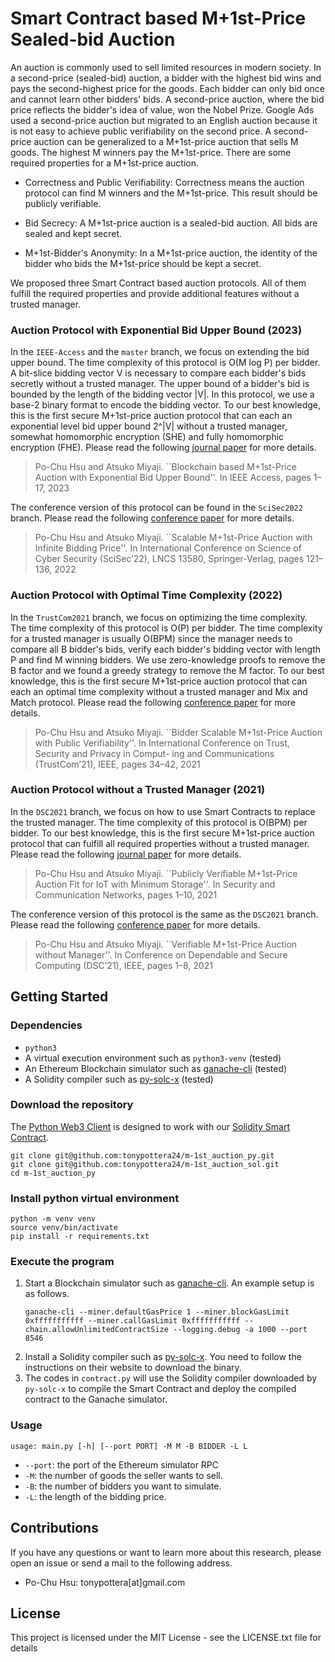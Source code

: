 # Smart Contract based M+1st-Price Sealed-bid Auction

An auction is commonly used to sell limited resources in modern society. In a second-price (sealed-bid) auction, a bidder with the highest bid wins and pays the second-highest price for the goods. Each bidder can only bid once and cannot learn other bidders' bids. A second-price auction, where the bid price reflects the bidder's idea of value, won the Nobel Prize. Google Ads used a second-price auction but migrated to an English auction because it is not easy to achieve public verifiability on the second price. A second-price auction can be generalized to a M+1st-price auction that sells M goods. The highest M winners pay the M+1st-price.
There are some required properties for a M+1st-price auction.

* Correctness and Public Verifiability: Correctness means the auction protocol can find M winners and the M+1st-price. This result should be publicly verifiable.

* Bid Secrecy: A M+1st-price auction is a sealed-bid auction. All bids are sealed and kept secret.

* M+1st-Bidder's Anonymity: In a M+1st-price auction, the identity of the bidder who bids the M+1st-price should be kept a secret.

We proposed three Smart Contract based auction protocols. All of them fulfill the required properties and provide additional features without a trusted manager.

### Auction Protocol with Exponential Bid Upper Bound (2023)

In the `IEEE-Access` and the `master` branch, we focus on extending the bid upper bound. The time complexity of this protocol is O(M log P) per bidder.
A bit-slice bidding vector V is necessary to compare each bidder's bids secretly without a trusted manager. The upper bound of a bidder's bid is bounded by the length of the bidding vector |V|. In this protocol, we use a base-2 binary format to encode the bidding vector. To our best knowledge, this is the first secure M+1st-price auction protocol that can each an exponential level bid upper bound 2^|V| without a trusted manager, somewhat homomorphic encryption (SHE) and fully homomorphic encryption (FHE). Please read the following [journal paper](https://ieeexplore.ieee.org/abstract/document/10225494) for more details.

> Po-Chu Hsu and Atsuko Miyaji. ``Blockchain based M+1st-Price Auction with Exponential Bid Upper Bound''. In IEEE Access, pages 1–17, 2023

The conference version of this protocol can be found in the `SciSec2022` branch. Please read the following [conference paper](https://link.springer.com/chapter/10.1007/978-3-031-17551-0_8) for more details.

> Po-Chu Hsu and Atsuko Miyaji. ``Scalable M+1st-Price Auction with Infinite Bidding Price''. In International Conference on Science of Cyber Security (SciSec’22), LNCS 13580, Springer-Verlag, pages 121–136, 2022


### Auction Protocol with Optimal Time Complexity (2022)

In the `TrustCom2021` branch, we focus on optimizing the time complexity. The time complexity of this protocol is O(P) per bidder.
The time complexity for a trusted manager is usually O(BPM) since the manager needs to compare all B bidder's bids, verify each bidder's bidding vector with length P and find M winning bidders.
We use zero-knowledge proofs to remove the B factor and we found a greedy strategy to remove the M factor.
To our best knowledge, this is the first secure M+1st-price auction protocol that can each an optimal time complexity without a trusted manager and Mix and Match protocol. Please read the following [conference paper](https://ieeexplore.ieee.org/abstract/document/9724495/) for more details.

> Po-Chu Hsu and Atsuko Miyaji. ``Bidder Scalable M+1st-Price Auction with Public Verifiability''. In International Conference on Trust, Security and Privacy in Comput- ing and Communications (TrustCom’21), IEEE, pages 34–42, 2021

### Auction Protocol without a Trusted Manager (2021)

In the `DSC2021` branch, we focus on how to use Smart Contracts to replace the trusted manager. The time complexity of this protocol is O(BPM) per bidder.
To our best knowledge, this is the first secure M+1st-price auction protocol that can fulfill all required properties without a trusted manager. Please read the following [journal paper](https://www.hindawi.com/journals/scn/2021/1615117/) for more details.

> Po-Chu Hsu and Atsuko Miyaji. ``Publicly Verifiable M+1st-Price Auction Fit for IoT with Minimum Storage''. In Security and Communication Networks, pages 1–10, 2021

The conference version of this protocol is the same as the `DSC2021` branch. Please read the following [conference paper](https://ieeexplore.ieee.org/abstract/document/9346242) for more details.

> Po-Chu Hsu and Atsuko Miyaji. ``Verifiable M+1st-Price Auction without Manager''. In Conference on Dependable and Secure Computing (DSC’21), IEEE, pages 1–8, 2021


## Getting Started

### Dependencies

* `python3`
* A virtual execution environment such as `python3-venv` (tested)
* An Ethereum Blockchain simulator such as [ganache-cli](https://github.com/trufflesuite/ganache) (tested)
* A Solidity compiler such as [py-solc-x](https://pypi.org/project/py-solc-x/) (tested)

### Download the repository

The [Python Web3 Client](https://github.com/tonypottera24/m-1st_auction_sol) is designed to work with our [Solidity Smart Contract](https://github.com/tonypottera24/m-1st_auction_sol).

```
git clone git@github.com:tonypottera24/m-1st_auction_py.git
git clone git@github.com:tonypottera24/m-1st_auction_sol.git
cd m-1st_auction_py
```

### Install python virtual environment

```
python -m venv venv
source venv/bin/activate
pip install -r requirements.txt
```

### Execute the program

1. Start a Blockchain simulator such as [ganache-cli](https://github.com/trufflesuite/ganache). An example setup is as follows.
    ```
    ganache-cli --miner.defaultGasPrice 1 --miner.blockGasLimit 0xfffffffffff --miner.callGasLimit 0xfffffffffff --chain.allowUnlimitedContractSize --logging.debug -a 1000 --port 8546
    ```
1. Install a Solidity compiler such as [py-solc-x](https://pypi.org/project/py-solc-x/). You need to follow the instructions on their website to download the binary.
1. The codes in `contract.py` will use the Solidity compiler downloaded by `py-solc-x` to compile the Smart Contract and deploy the compiled contract to the Ganache simulator.

### Usage

```
usage: main.py [-h] [--port PORT] -M M -B BIDDER -L L
```

* `--port`: the port of the Ethereum simulator RPC
* `-M`: the number of goods the seller wants to sell.
* `-B`: the number of bidders you want to simulate.
* `-L`: the length of the bidding price.

## Contributions

If you have any questions or want to learn more about this research, please open an issue or send a mail to the following address.

* Po-Chu Hsu: tonypottera[at]gmail.com

## License

This project is licensed under the MIT License - see the LICENSE.txt file for details
